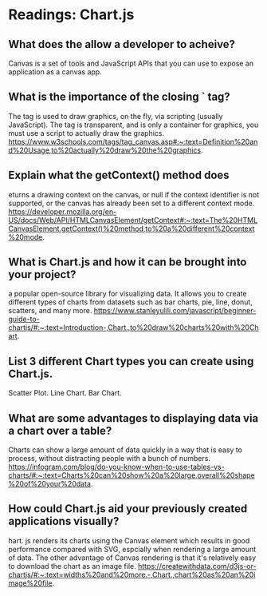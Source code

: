 # Readings: Chart.js

## What does the <canvas> allow a developer to acheive?

Canvas is a set of tools and JavaScript APIs that you can use to expose an application as a canvas app.

## What is the importance of the closing `</canvas> tag?

The <canvas> tag is used to draw graphics, on the fly, via scripting (usually JavaScript). The <canvas> tag is transparent, and is only a container for graphics, you must use a script to actually draw the graphics.
https://www.w3schools.com/tags/tag_canvas.asp#:~:text=Definition%20and%20Usage,to%20actually%20draw%20the%20graphics.

## Explain what the getContext() method does

eturns a drawing context on the canvas, or null if the context identifier is not supported, or the canvas has already been set to a different context mode.
https://developer.mozilla.org/en-US/docs/Web/API/HTMLCanvasElement/getContext#:~:text=The%20HTMLCanvasElement.getContext()%20method,to%20a%20different%20context%20mode.

## What is Chart.js and how it can be brought into your project?

 a popular open-source library for visualizing data. It allows you to create different types of charts from datasets such as bar charts, pie, line, donut, scatters, and many more. 
 https://www.stanleyulili.com/javascript/beginner-guide-to-chartjs/#:~:text=Introduction-,Chart.,to%20draw%20charts%20with%20Chart.

 ## List 3 different Chart types you can create using Chart.js.

 Scatter Plot.
Line Chart.
Bar Chart.

## What are some advantages to displaying data via a chart over a table?

Charts can show a large amount of data quickly in a way that is easy to process, without distracting people with a bunch of numbers.
https://infogram.com/blog/do-you-know-when-to-use-tables-vs-charts/#:~:text=Charts%20can%20show%20a%20large,overall%20shape%20of%20your%20data.

## How could Chart.js aid your previously created applications visually?

hart. js renders its charts using the Canvas element which results in good performance compared with SVG, espcially when rendering a large amount of data. The other advantage of Canvas rendering is that it's relatively easy to download the chart as an image file.
https://createwithdata.com/d3js-or-chartjs/#:~:text=widths%20and%20more.-,Chart.,chart%20as%20an%20image%20file.
